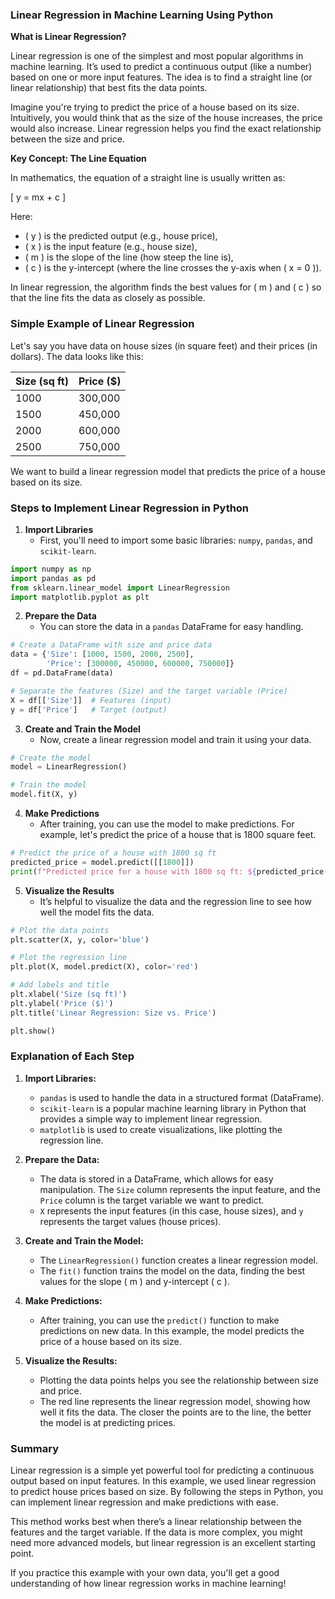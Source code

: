 ### Linear Regression in Machine Learning Using Python

**What is Linear Regression?**

Linear regression is one of the simplest and most popular algorithms in machine learning. It’s used to predict a continuous output (like a number) based on one or more input features. The idea is to find a straight line (or linear relationship) that best fits the data points.

Imagine you're trying to predict the price of a house based on its size. Intuitively, you would think that as the size of the house increases, the price would also increase. Linear regression helps you find the exact relationship between the size and price.

**Key Concept: The Line Equation**

In mathematics, the equation of a straight line is usually written as:

\[ y = mx + c \]

Here:
- \( y \) is the predicted output (e.g., house price),
- \( x \) is the input feature (e.g., house size),
- \( m \) is the slope of the line (how steep the line is),
- \( c \) is the y-intercept (where the line crosses the y-axis when \( x = 0 \)).

In linear regression, the algorithm finds the best values for \( m \) and \( c \) so that the line fits the data as closely as possible.

### Simple Example of Linear Regression

Let's say you have data on house sizes (in square feet) and their prices (in dollars). The data looks like this:

| Size (sq ft) | Price ($) |
|--------------|-----------|
| 1000         | 300,000   |
| 1500         | 450,000   |
| 2000         | 600,000   |
| 2500         | 750,000   |

We want to build a linear regression model that predicts the price of a house based on its size.

### Steps to Implement Linear Regression in Python

1. **Import Libraries**
   - First, you'll need to import some basic libraries: `numpy`, `pandas`, and `scikit-learn`.

```python
import numpy as np
import pandas as pd
from sklearn.linear_model import LinearRegression
import matplotlib.pyplot as plt
```

2. **Prepare the Data**
   - You can store the data in a `pandas` DataFrame for easy handling.

```python
# Create a DataFrame with size and price data
data = {'Size': [1000, 1500, 2000, 2500],
        'Price': [300000, 450000, 600000, 750000]}
df = pd.DataFrame(data)

# Separate the features (Size) and the target variable (Price)
X = df[['Size']]  # Features (input)
y = df['Price']   # Target (output)
```

3. **Create and Train the Model**
   - Now, create a linear regression model and train it using your data.

```python
# Create the model
model = LinearRegression()

# Train the model
model.fit(X, y)
```

4. **Make Predictions**
   - After training, you can use the model to make predictions. For example, let's predict the price of a house that is 1800 square feet.

```python
# Predict the price of a house with 1800 sq ft
predicted_price = model.predict([[1800]])
print(f"Predicted price for a house with 1800 sq ft: ${predicted_price[0]:.2f}")
```

5. **Visualize the Results**
   - It’s helpful to visualize the data and the regression line to see how well the model fits the data.

```python
# Plot the data points
plt.scatter(X, y, color='blue')

# Plot the regression line
plt.plot(X, model.predict(X), color='red')

# Add labels and title
plt.xlabel('Size (sq ft)')
plt.ylabel('Price ($)')
plt.title('Linear Regression: Size vs. Price')

plt.show()
```

### Explanation of Each Step

1. **Import Libraries:**
   - `pandas` is used to handle the data in a structured format (DataFrame).
   - `scikit-learn` is a popular machine learning library in Python that provides a simple way to implement linear regression.
   - `matplotlib` is used to create visualizations, like plotting the regression line.

2. **Prepare the Data:**
   - The data is stored in a DataFrame, which allows for easy manipulation. The `Size` column represents the input feature, and the `Price` column is the target variable we want to predict.
   - `X` represents the input features (in this case, house sizes), and `y` represents the target values (house prices).

3. **Create and Train the Model:**
   - The `LinearRegression()` function creates a linear regression model.
   - The `fit()` function trains the model on the data, finding the best values for the slope \( m \) and y-intercept \( c \).

4. **Make Predictions:**
   - After training, you can use the `predict()` function to make predictions on new data. In this example, the model predicts the price of a house based on its size.

5. **Visualize the Results:**
   - Plotting the data points helps you see the relationship between size and price.
   - The red line represents the linear regression model, showing how well it fits the data. The closer the points are to the line, the better the model is at predicting prices.

### Summary

Linear regression is a simple yet powerful tool for predicting a continuous output based on input features. In this example, we used linear regression to predict house prices based on size. By following the steps in Python, you can implement linear regression and make predictions with ease.

This method works best when there’s a linear relationship between the features and the target variable. If the data is more complex, you might need more advanced models, but linear regression is an excellent starting point.

If you practice this example with your own data, you'll get a good understanding of how linear regression works in machine learning!
